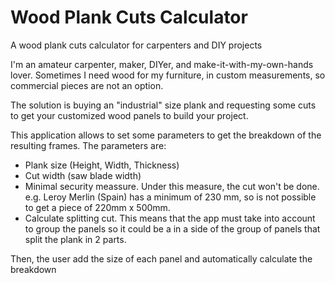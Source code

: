 # Wood Plank Cuts Calculator
A wood plank cuts calculator for carpenters and DIY projects

I'm an amateur carpenter, maker, DIYer, and make-it-with-my-own-hands lover. Sometimes I need wood for my furniture, in custom measurements, so commercial pieces are not an option. 

The solution is buying an "industrial" size plank  and requesting some cuts to get your customized wood panels to build your project. 

This application allows to set some parameters to get the breakdown of the resulting frames. The parameters are:
- Plank size (Height, Width, Thickness)
- Cut width (saw blade width)
- Minimal security meassure. Under this measure, the cut won't be done. e.g. Leroy Merlin (Spain) has a minimum of 230 mm, so is not possible to get a piece of 220mm x 500mm.
- Calculate splitting cut. This means that the app must take into account to group the panels so it could be a in a side of the group of panels that split the plank in 2 parts.
  
Then, the user add the size of each panel and automatically calculate the breakdown